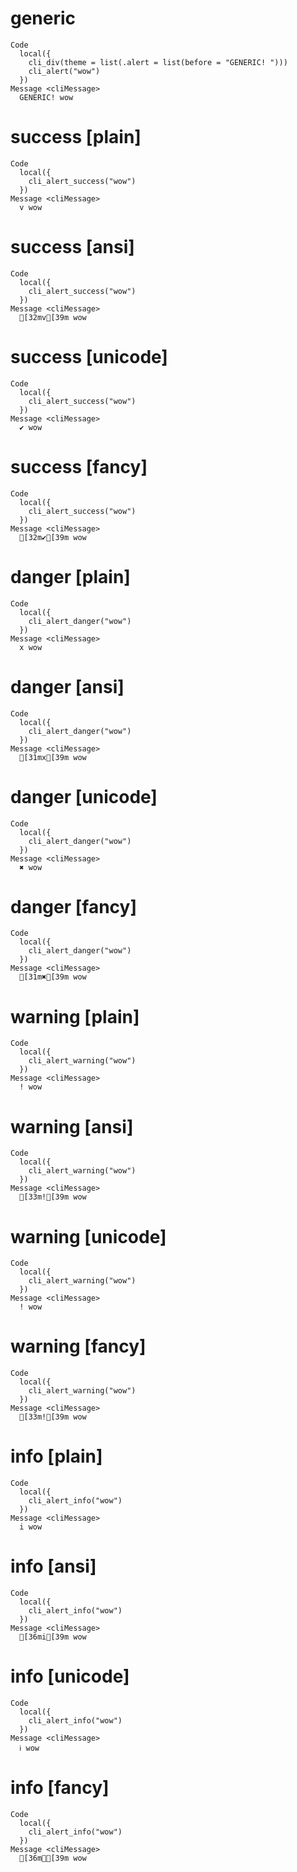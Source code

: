 # generic

    Code
      local({
        cli_div(theme = list(.alert = list(before = "GENERIC! ")))
        cli_alert("wow")
      })
    Message <cliMessage>
      GENERIC! wow

# success [plain]

    Code
      local({
        cli_alert_success("wow")
      })
    Message <cliMessage>
      v wow

# success [ansi]

    Code
      local({
        cli_alert_success("wow")
      })
    Message <cliMessage>
      [32mv[39m wow

# success [unicode]

    Code
      local({
        cli_alert_success("wow")
      })
    Message <cliMessage>
      ✔ wow

# success [fancy]

    Code
      local({
        cli_alert_success("wow")
      })
    Message <cliMessage>
      [32m✔[39m wow

# danger [plain]

    Code
      local({
        cli_alert_danger("wow")
      })
    Message <cliMessage>
      x wow

# danger [ansi]

    Code
      local({
        cli_alert_danger("wow")
      })
    Message <cliMessage>
      [31mx[39m wow

# danger [unicode]

    Code
      local({
        cli_alert_danger("wow")
      })
    Message <cliMessage>
      ✖ wow

# danger [fancy]

    Code
      local({
        cli_alert_danger("wow")
      })
    Message <cliMessage>
      [31m✖[39m wow

# warning [plain]

    Code
      local({
        cli_alert_warning("wow")
      })
    Message <cliMessage>
      ! wow

# warning [ansi]

    Code
      local({
        cli_alert_warning("wow")
      })
    Message <cliMessage>
      [33m![39m wow

# warning [unicode]

    Code
      local({
        cli_alert_warning("wow")
      })
    Message <cliMessage>
      ! wow

# warning [fancy]

    Code
      local({
        cli_alert_warning("wow")
      })
    Message <cliMessage>
      [33m![39m wow

# info [plain]

    Code
      local({
        cli_alert_info("wow")
      })
    Message <cliMessage>
      i wow

# info [ansi]

    Code
      local({
        cli_alert_info("wow")
      })
    Message <cliMessage>
      [36mi[39m wow

# info [unicode]

    Code
      local({
        cli_alert_info("wow")
      })
    Message <cliMessage>
      ℹ wow

# info [fancy]

    Code
      local({
        cli_alert_info("wow")
      })
    Message <cliMessage>
      [36mℹ[39m wow

